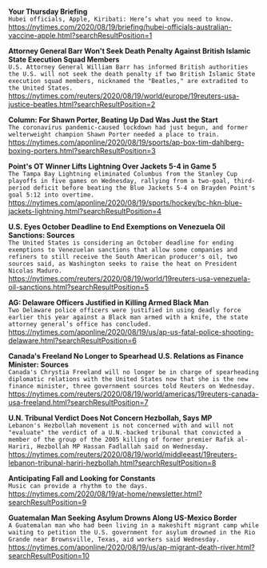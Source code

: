 **Your Thursday Briefing**\
`Hubei officials, Apple, Kiribati: Here’s what you need to know.`\
https://nytimes.com/2020/08/19/briefing/hubei-officials-australian-vaccine-apple.html?searchResultPosition=1

**Attorney General Barr Won't Seek Death Penalty Against British Islamic State Execution Squad Members**\
`U.S. Attorney General William Barr has informed British authorities the U.S. will not seek the death penalty if two British Islamic State execution squad members, nicknamed the "Beatles," are extradited to the United States.`\
https://nytimes.com/reuters/2020/08/19/world/europe/19reuters-usa-justice-beatles.html?searchResultPosition=2

**Column: For Shawn Porter, Beating Up Dad Was Just the Start**\
`The coronavirus pandemic-caused lockdown had just begun, and former welterweight champion Shawn Porter needed a place to train.`\
https://nytimes.com/aponline/2020/08/19/sports/ap-box-tim-dahlberg-boxing-porters.html?searchResultPosition=3

**Point's OT Winner Lifts Lightning Over Jackets 5-4 in Game 5**\
`The Tampa Bay Lightning eliminated Columbus from the Stanley Cup playoffs in five games on Wednesday, rallying from a two-goal, third-period deficit before beating the Blue Jackets 5-4 on Brayden Point's goal 5:12 into overtime.`\
https://nytimes.com/aponline/2020/08/19/sports/hockey/bc-hkn-blue-jackets-lightning.html?searchResultPosition=4

**U.S. Eyes October Deadline to End Exemptions on Venezuela Oil Sanctions: Sources**\
`The United States is considering an October deadline for ending exemptions to Venezuelan sanctions that allow some companies and refiners to still receive the South American producer's oil, two sources said, as Washington seeks to raise the heat on President Nicolas Maduro.   `\
https://nytimes.com/reuters/2020/08/19/world/19reuters-usa-venezuela-oil-sanctions.html?searchResultPosition=5

**AG: Delaware Officers Justified in Killing Armed Black Man**\
`Two Delaware police officers were justified in using deadly force earlier this year against a Black man armed with a knife, the state attorney general’s office has concluded.`\
https://nytimes.com/aponline/2020/08/19/us/ap-us-fatal-police-shooting-delaware.html?searchResultPosition=6

**Canada's Freeland No Longer to Spearhead U.S. Relations as Finance Minister: Sources**\
`Canada's Chrystia Freeland will no longer be in charge of spearheading diplomatic relations with the United States now that she is the new finance minister, three government sources told Reuters on Wednesday.`\
https://nytimes.com/reuters/2020/08/19/world/americas/19reuters-canada-usa-freeland.html?searchResultPosition=7

**U.N. Tribunal Verdict Does Not Concern Hezbollah, Says MP**\
`Lebanon's Hezbollah movement is not concerned with and will not "evaluate" the verdict of a U.N.-backed tribunal that convicted a member of the group of the 2005 killing of former premier Rafik al-Hariri, Hezbollah MP Hassan Fadlallah said on Wednesday.`\
https://nytimes.com/reuters/2020/08/19/world/middleeast/19reuters-lebanon-tribunal-hariri-hezbollah.html?searchResultPosition=8

**Anticipating Fall and Looking for Constants**\
`Music can provide a rhythm to the days.`\
https://nytimes.com/2020/08/19/at-home/newsletter.html?searchResultPosition=9

**Guatemalan Man Seeking Asylum Drowns Along US-Mexico Border**\
`A Guatemalan man who had been living in a makeshift migrant camp while waiting to petition the U.S. government for asylum drowned in the Rio Grande near Brownsville, Texas, aid workers said Wednesday.`\
https://nytimes.com/aponline/2020/08/19/us/ap-migrant-death-river.html?searchResultPosition=10

